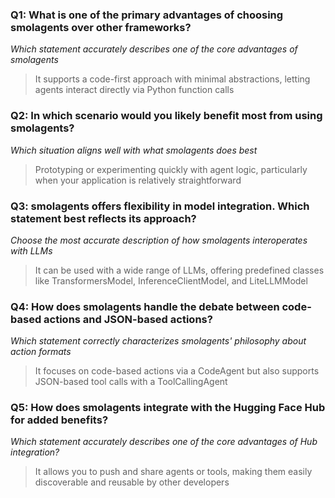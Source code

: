
### Q1: What is one of the primary advantages of choosing smolagents over other frameworks?
*Which statement accurately describes one of the core advantages of smolagents*

> It supports a code-first approach with minimal abstractions, letting agents interact directly via Python function calls




### Q2: In which scenario would you likely benefit most from using smolagents?
*Which situation aligns well with what smolagents does best*

> Prototyping or experimenting quickly with agent logic, particularly when your application is relatively straightforward



### Q3: smolagents offers flexibility in model integration. Which statement best reflects its approach?
*Choose the most accurate description of how smolagents interoperates with LLMs*

> It can be used with a wide range of LLMs, offering predefined classes like TransformersModel, InferenceClientModel, and LiteLLMModel



### Q4: How does smolagents handle the debate between code-based actions and JSON-based actions?
*Which statement correctly characterizes smolagents' philosophy about action formats*

> It focuses on code-based actions via a CodeAgent but also supports JSON-based tool calls with a ToolCallingAgent


### Q5: How does smolagents integrate with the Hugging Face Hub for added benefits?
*Which statement accurately describes one of the core advantages of Hub integration?*

> It allows you to push and share agents or tools, making them easily discoverable and reusable by other developers